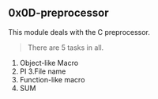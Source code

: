 ## 0x0D-preprocessor

This module deals with the C preprocessor.
> There are 5 tasks in all.

1. Object-like Macro
2. PI
3.File name
4. Function-like macro
5. SUM

